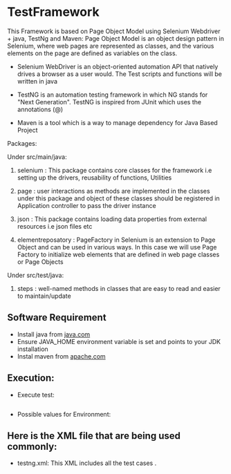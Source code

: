 # TestFramework

This Framework is based on Page Object Model using Selenium Webdriver + java, TestNg and Maven: Page Object Model is an object design pattern in Selenium, where web pages are represented as classes, and the various elements on the page are defined as variables on the class.

*  Selenium WebDriver is an object-oriented automation API that natively drives a browser as a user would. The Test scripts      and functions will be written in java

*  TestNG is an automation testing framework in which NG stands for "Next Generation". TestNG is inspired from JUnit which 
   uses the annotations (@)

*  Maven is a tool which is a way to manage dependency for Java Based Project

Packages: 


Under src/main/java:


1)  selenium : This package contains core classes for the framework i.e setting up the drivers, reusability of functions, Utilities


2)  page : user interactions as methods are implemented in the classes under this package and object of these
           classes should be registered in Application controller to pass the driver instance


3)  json : This package contains loading data properties from external resources i.e json files etc


4)  elementreposatory : PageFactory in Selenium is an extension to Page Object and can be used in various ways. In this case we will            use Page Factory to initialize web elements that are defined in web page classes or Page Objects

Under src/test/java:


1) steps : well-named methods in classes that are easy to read and easier to maintain/update

##  Software Requirement
*   Install java from [java.com](https://www.java.com/en/download/)
*   Ensure JAVA_HOME environment variable is set and points to your JDK installation
*   Instal maven from [apache.com](https://maven.apache.org/install.html) 

##  Execution:

*   Execute test: 
    ```mvn test
*	Possible values for Environment:

## Here is the  XML file that are being used commonly:
*   testng.xml: This XML includes all the  test cases .
